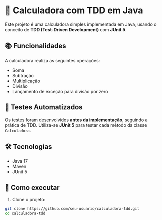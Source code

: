 # 🧮 Calculadora com TDD em Java

Este projeto é uma calculadora simples implementada em Java, usando o conceito de **TDD (Test-Driven Development)** com **JUnit 5**.

## 📚 Funcionalidades

A calculadora realiza as seguintes operações:

- Soma
- Subtração
- Multiplicação
- Divisão
- Lançamento de exceção para divisão por zero

## 🧪 Testes Automatizados

Os testes foram desenvolvidos **antes da implementação**, seguindo a prática de TDD. Utiliza-se **JUnit 5** para testar cada método da classe `Calculadora`.

## 🛠️ Tecnologias

- Java 17
- Maven
- JUnit 5

## 🚀 Como executar

1. Clone o projeto:

```bash
git clone https://github.com/seu-usuario/calculadora-tdd.git
cd calculadora-tdd


